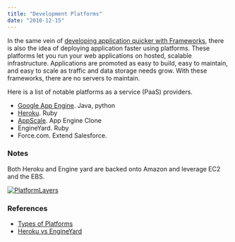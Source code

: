 ```yaml
---
title: "Development Platforms"
date: "2010-12-15"
---
```


In the same vein of [developing application quicker with Frameworks](/wordpress/?p=198), there is also the idea of deploying application faster using platforms. These platforms let you run your web applications on hosted, scalable infrastructure. Applications are promoted as easy to build, easy to maintain, and easy to scale as traffic and data storage needs grow. With these frameworks, there are no servers to maintain.

Here is a list of notable platforms as a service (PaaS) providers.

- [Google App Engine](http://code.google.com/appengine/). Java, python
- [Heroku](http://heroku.com/). Ruby
- [AppScale](http://en.wikipedia.org/wiki/AppScale). App Engine Clone
- EngineYard. Ruby
- Force.com. Extend Salesforce.

### Notes

Both Heroku and Engine yard are backed onto Amazon and leverage EC2 and the EBS.

[![](/assets/images/PlatformLayers.png "PlatformLayers")](http://127.0.0.1:4000/imgs/uploads/2010/12/PlatformLayers.png)

### References

- [Types of Platforms](http://highscalability.com/blog/2008/11/24/scalability-perspectives-3-marc-andreessen-internet-platform.html)
- [Heroku vs EngineYard](http://stackoverflow.com/questions/2197197/heroku-vs-engineyard-which-one-is-more-worth-the-money)
